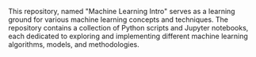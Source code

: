 This repository, named "Machine Learning Intro" serves as a learning ground for various machine learning concepts and techniques. The repository contains a collection of Python scripts and Jupyter notebooks, each dedicated to exploring and implementing different machine learning algorithms, models, and methodologies.
